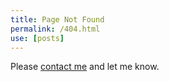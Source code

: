 ```yaml
---
title: Page Not Found
permalink: /404.html
use: [posts]
---
```

Please [contact me](/contact/) and let me know.
